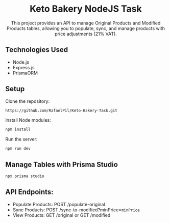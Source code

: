 <h1 align="center">Keto Bakery NodeJS Task</h1>
<p align="center">This project provides an API to manage Original Products and Modified Products tables, allowing you to populate, sync, and manage products with price adjustments (21% VAT).</p>

## Technologies Used
- Node.js
- Express.js
- PrismaORM

## Setup
Clone the repository:

```bash
https://github.com/RafaelPil/Keto-Bakery-Task.git
```

Install Node modules:
```bash
npm install
```

Run the server:
```bash
npm run dev
```

## Manage Tables with Prisma Studio
```bash
npx prisma studio
```

## API Endpoints:
- Populate Products: POST /populate-original
- Sync Products: POST /sync-to-modified?minPrice=`minPrice`
- View Products: GET /original or GET /modified
